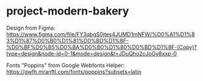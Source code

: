 # project-modern-bakery

Design from Figma:
https://www.figma.com/file/FY3qbgS0jtes4JUMD1mNFW/%D0%A1%D1%83%D1%87%D0%B0%D1%81%D0%BD%D1%8F-%D0%BF%D0%B5%D0%BA%D0%B0%D1%80%D0%BD%D1%8F-(Copy)?type=design&node-id=0-1&mode=design&t=JDuQho2cJoGy8xxp-0

Fonts "Poppins" from Google Webfonts Helper:
https://gwfh.mranftl.com/fonts/poppins?subsets=latin
